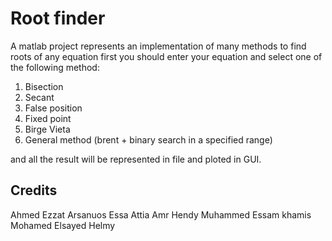 # Root finder

A matlab project represents an implementation of many methods to find roots of any equation
first you should enter your equation and select one of the following method:

1) Bisection
2) Secant
3) False position
4) Fixed point
5) Birge Vieta
6) General method (brent + binary search in a specified range)

and all the result will be represented in file and ploted in GUI.

## Credits
Ahmed Ezzat 
Arsanuos Essa Attia
Amr Hendy
Muhammed Essam khamis
Mohamed Elsayed Helmy
